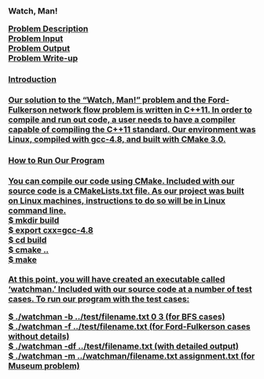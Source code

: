 <h3>Watch, Man!

<a href="http://acm-ecna.ysu.edu/ProblemSet/ecna2014.pdf" target="_blank">Problem Description <br/>
<a href="http://acm-ecna.ysu.edu/ProblemSet/Problems/I/I.in" target="_blank">Problem Input <br/>
<a href="http://acm-ecna.ysu.edu/ProblemSet/Problems/I/I.out" target="_blank">Problem Output <br/>
<a href="https://docs.google.com/a/zips.uakron.edu/document/d/1o3FiO_CLLbPdnd6F10IHJFM-K7UefA5GbJyx6taoPhw/edit" target="_blank"> Problem Write-up <br/>

<h4>Introduction</h4>
Our solution to the “Watch, Man!” problem and the Ford-Fulkerson network flow problem is written in C++11. In order to compile and run out code, a user needs to have a compiler capable of compiling the C++11 standard. Our environment was Linux, compiled with gcc-4.8, and built with CMake 3.0. 

<h4>How to Run Our Program</h4>
You can compile our code using CMake. Included with our source code is a CMakeLists.txt file. As our project was built on Linux machines, instructions to do so will be in Linux command line. <br/>
$ mkdir build <br/>
$ export cxx=gcc-4.8 <br/>
$ cd build <br/>
$ cmake .. <br/>
$ make <br/> <br/>
At this point, you will have created an executable called ‘watchman.’ Included with our source code at a number of test cases. To run our program with the test cases:<br/>

$ ./watchman -b ../test/filename.txt 0 3 (for BFS cases)<br/>
$ ./watchman -f ../test/filename.txt (for Ford-Fulkerson cases without details)<br/>
$ ./watchman -df ../test/filename.txt (with detailed output)<br/>
$ ./watchman -m ../watchman/filename.txt assignment.txt (for Museum problem)<br/>
